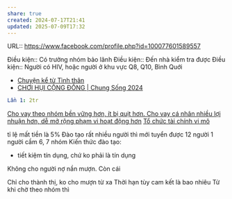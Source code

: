 ```yaml
---
share: true
created: 2024-07-17T21:41
updated: 2025-07-09T17:32
---
```

URL:: https://www.facebook.com/profile.php?id=100077601589557

Điều kiện:: Có trưởng nhóm bảo lãnh 
Điều kiện:: Đến nhà kiểm tra được
Điều kiện:: Người có HIV, hoặc người ở khu vực Q8, Q10, Bình Quới 

- [Chuyện kể từ Tình thân](https://nguoidothi.net.vn/chuyen-ke-tu-tinh-than-44244.html)
- [CHƠI HỤI CỘNG ĐỒNG | Chung Sống 2024](https://www.chungsong.vn/choi-hui-cong-dong/)

```yaml
Lần 1: 2tr
```

[Cho vay theo nhóm bền vững hơn, ít bị quịt hơn. Cho vay cá nhân nhiều lợi nhuận hơn, dễ mở rộng phạm vi hoạt động hơn](../../../../%E2%9A%A1Hi%E1%BB%83u%20bi%E1%BA%BFt%20s%C3%A2u/T%E1%BB%95%20ch%E1%BB%A9c%20t%C3%A0i%20ch%C3%ADnh/T%E1%BB%95%20ch%E1%BB%A9c%20t%C3%ADn%20d%E1%BB%A5ng/Cho%20vay%20theo%20nh%C3%B3m%20b%E1%BB%81n%20v%E1%BB%AFng%20h%C6%A1n,%20%C3%ADt%20b%E1%BB%8B%20qu%E1%BB%8Bt%20h%C6%A1n.%20Cho%20vay%20c%C3%A1%20nh%C3%A2n%20nhi%E1%BB%81u%20l%E1%BB%A3i%20nhu%E1%BA%ADn%20h%C6%A1n,%20d%E1%BB%85%20m%E1%BB%9F%20r%E1%BB%99ng%20ph%E1%BA%A1m%20vi%20ho%E1%BA%A1t%20%C4%91%E1%BB%99ng%20h%C6%A1n.md)
[Tổ chức tài chính vi mô](./index.md)

tỉ lệ mất tiền là 5%
Đào tạo rất nhiều người thì mới tuyển được 12 người
1 người cầm 6, 7 nhóm
Kiến thức đào tạo: 
- tiết kiệm tín dụng, chứ ko phải là tín dụng

Không cho người nợ nần mượn. Còn cái 

Chỉ cho thành thị, ko cho mượn từ xa
Thời hạn tùy cam kết là bao nhiêu
Từ khi chờ theo nhóm thì 

